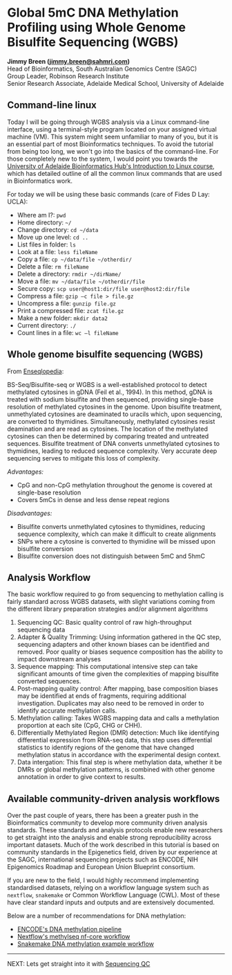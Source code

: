 # Global 5mC DNA Methylation Profiling using Whole Genome Bisulfite Sequencing (WGBS)

__Jimmy Breen (jimmy.breen@sahmri.com)__  
Head of Bioinformatics, South Australian Genomics Centre (SAGC)  
Group Leader, Robinson Research Institute  
Senior Research Associate, Adelaide Medical School, University of Adelaide  

## Command-line linux

Today I will be going through WGBS analysis via a Linux command-line interface, using a terminal-style program located on your assigned virtual machine (VM). 
This system might seem unfamiliar to many of you, but it is an essential part of most Bioinformatics techniques.
To avoid the tutorial from being too long, we won't go into the basics of the command-line. 
For those completely new to the system, I would point you towards the [University of Adelaide Bioinformatics Hub's Introduction to Linux course](https://github.com/UofABioinformaticsHub/BASH-Intro/blob/master/notes/1_bash.md), which has detailed outline of all the common linux commands that are used in Bioinformatics work.  

For today we will be using these basic commands (care of Fides D Lay: UCLA):

- Where am I?: `pwd`
- Home directory: `~/`
- Change directory: `cd ~/data`
- Move up one level: `cd ..`
- List files in folder: `ls`
- Look at a file: `less fileName`
- Copy a file: `cp ~/data/file ~/otherdir/`
- Delete a file: `rm fileName`
- Delete a directory: `rmdir ~/dirName/`
- Move a file: `mv ~/data/file ~/otherdir/file`
- Secure copy: `scp user@host1:dir/file user@host2:dir/file`
- Compress a file: `gzip –c file > file.gz`
- Uncompress a file: `gunzip file.gz`
- Print a compressed file: `zcat file.gz`
- Make a new folder: `mkdir data2`
- Current directory: `./`
- Count lines in a file: `wc –l fileName`

## Whole genome bisulfite sequencing (WGBS)

From [Enseqlopedia](http://enseqlopedia.com/wiki-entry/dna-sequencing-methods/epigenetics/bs-seqbisulfite-seqwgbs/):  

BS-Seq/Bisulfite-seq or WGBS is a well-established protocol to detect methylated cytosines in gDNA (Feil et al., 1994). In this method, gDNA is treated with sodium bisulfite and then sequenced, providing single-base resolution of methylated cytosines in the genome. Upon bisulfite treatment, unmethylated cytosines are deaminated to uracils which, upon sequencing, are converted to thymidines. Simultaneously, methylated cytosines resist deamination and are read as cytosines. The location of the methylated cytosines can then be determined by comparing treated and untreated sequences. Bisulfite treatment of DNA converts unmethylated cytosines to thymidines, leading to reduced sequence complexity. Very accurate deep sequencing serves to mitigate this loss of complexity.

_Advantages:_  
- CpG and non-CpG methylation throughout the genome is covered at single-base resolution
- Covers 5mCs in dense and less dense repeat regions

_Disadvantages:_
- Bisulfite converts unmethylated cytosines to thymidines, reducing sequence complexity, which can make it difficult to create alignments
- SNPs where a cytosine is converted to thymidine will be missed upon bisulfite conversion
- Bisulfite conversion does not distinguish between 5mC and 5hmC

## Analysis Workflow

The basic workflow required to go from sequencing to methylation calling is fairly standard across WGBS datasets, with slight variations coming from the different library preparation strategies and/or alignment algorithms

1. Sequencing QC: Basic quality control of raw high-throughput sequencing data
2. Adapter & Quality Trimming: Using information gathered in the QC step, sequencing adapters and other known biases can be identified and removed. Poor quality or biases sequence composition has the ability to impact downstream analyses
3. Sequence mapping: This computational intensive step can take significant amounts of time given the complexities of mapping bisulfite converted sequences. 
4. Post-mapping quality control: After mapping, base composition biases may be identified at ends of fragments, requiring additional investigation. Duplicates may also need to be removed in order to identify accurate methylation calls.
5. Methylation calling: Takes WGBS mapping data and calls a methylation proportion at each site (CpG, CHG or CHH).
6. Differentially Methylated Region (DMR) detection: Much like identifying differential expression from RNA-seq data, this step uses differential statistics to identify regions of the genome that have changed methylation status in accordance with the experimental design context.
7. Data intergation: This final step is where methylation data, whether it be DMRs or global methylation patterns, is combined with other genome annotation in order to give context to results.


## Available community-driven analysis workflows

Over the past couple of years, there has been a greater push in the Bioinformatics community to develop more community driven analysis standards.
These standards and analysis protocols enable new researchers to get straight into the analysis and enable strong reproducibility across important datasets.
Much of the work described in this tutorial is based on community standards in the Epigenetics field, driven by our experience at the SAGC, international sequencing projects such as ENCODE, NIH Epigenomics Roadmap and European Union Blueprint consortium.

If you are new to the field, I would highly recommend implementing standardised datasets, relying on a workflow language system such as `nextflow`, `snakemake` or Common Workflow Language (CWL).
Most of these have clear standard inputs and outputs and are extensively documented.


Below are a number of recommendations for DNA methylation:

- [ENCODE's DNA methylation pipeline](https://www.encodeproject.org/pipelines/ENCPL985BLO/)
- [Nextflow's methylseq nf-core workflow](https://github.com/nf-core/methylseq)
- [Snakemake DNA methylation example workflow](https://github.com/dohlee/snakemake-bismark-methyldackel)

---

NEXT: Lets get straight into it with [Sequencing QC](02_BS_quality_control.md)